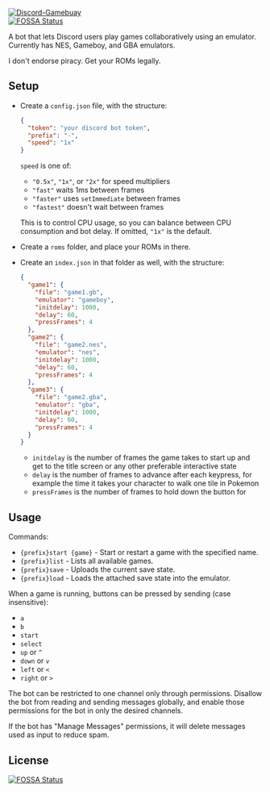 [![Discord-Gamebuay](https://github-readme-stats.vercel.app/api/pin/?username=navaneethkm004&repo=Discord-Gamebuay&theme=dark)](https://github.com/navaneethkm004/Discord-Gamebuay)<br/>
[![FOSSA Status](https://app.fossa.com/api/projects/git%2Bgithub.com%2Fnavaneethkm004%2FDiscord-Gamebuay.svg?type=shield)](https://app.fossa.com/projects/git%2Bgithub.com%2Fnavaneethkm004%2FDiscord-Gamebuay?ref=badge_shield)


A bot that lets Discord users play games collaboratively using an emulator.  
Currently has NES, Gameboy, and GBA emulators.

I don't endorse piracy. Get your ROMs legally.

## Setup

- Create a `config.json` file, with the structure:
  ```json
  {
    "token": "your discord bot token",
    "prefix": "-",
    "speed": "1x"
  }
  ```
  `speed` is one of:
  - `"0.5x"`, `"1x"`, or `"2x"` for speed multipliers
  - `"fast"` waits 1ms between frames
  - `"faster"` uses `setImmediate` between frames
  - `"fastest"` doesn't wait between frames
  
  This is to control CPU usage, so you can balance between CPU consumption and bot delay. If omitted, `"1x"` is the default.
- Create a `roms` folder, and place your ROMs in there.
- Create an `index.json` in that folder as well, with the structure:
  ```json
  {
    "game1": {
      "file": "game1.gb",
      "emulator": "gameboy",
      "initdelay": 1000,
      "delay": 60,
      "pressFrames": 4
    },
    "game2": {
      "file": "game2.nes",
      "emulator": "nes",
      "initdelay": 1000,
      "delay": 60,
      "pressFrames": 4
    },
    "game3": {
      "file": "game2.gba",
      "emulator": "gba",
      "initdelay": 1000,
      "delay": 60,
      "pressFrames": 4
    }
  }
  ```
  - `initdelay` is the number of frames the game takes to start up and get to the title screen or any other preferable interactive state
  - `delay` is the number of frames to advance after each keypress, for example the time it takes your character to walk one tile in Pokemon
  - `pressFrames` is the number of frames to hold down the button for

## Usage

Commands:
- `{prefix}start {game}` - Start or restart a game with the specified name.
- `{prefix}list` - Lists all available games.
- `{prefix}save` - Uploads the current save state.
- `{prefix}load` - Loads the attached save state into the emulator.

When a game is running, buttons can be pressed by sending (case insensitive):
- `a`
- `b`
- `start`
- `select`
- `up` or `^`
- `down` or `v`
- `left` or `<`
- `right` or `>`

The bot can be restricted to one channel only through permissions. Disallow the bot from reading and sending messages globally, and enable those permissions for the bot in only the desired channels.

If the bot has "Manage Messages" permissions, it will delete messages used as input to reduce spam.


## License
[![FOSSA Status](https://app.fossa.com/api/projects/git%2Bgithub.com%2Fnavaneethkm004%2FDiscord-Gamebuay.svg?type=large)](https://app.fossa.com/projects/git%2Bgithub.com%2Fnavaneethkm004%2FDiscord-Gamebuay?ref=badge_large)
